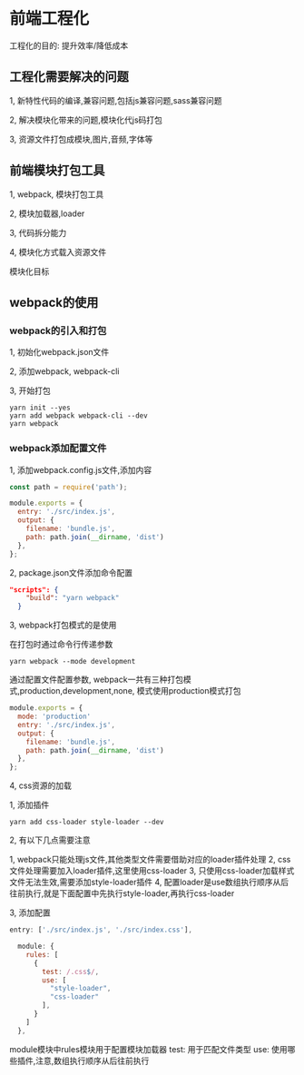 # 前端工程化

工程化的目的: 提升效率/降低成本


## 工程化需要解决的问题

1, 新特性代码的编译,兼容问题,包括js兼容问题,sass兼容问题

2, 解决模块化带来的问题,模块化代js码打包

3, 资源文件打包成模块,图片,音频,字体等


## 前端模块打包工具

1, webpack, 模块打包工具

2, 模块加载器,loader

3, 代码拆分能力

4, 模块化方式载入资源文件

模块化目标



## webpack的使用

### webpack的引入和打包
1, 初始化webpack.json文件

2, 添加webpack, webpack-cli

3, 开始打包

```
yarn init --yes
yarn add webpack webpack-cli --dev
yarn webpack
```

### webpack添加配置文件

1, 添加webpack.config.js文件,添加内容

```js
const path = require('path');

module.exports = {
  entry: './src/index.js',
  output: {
    filename: 'bundle.js',
    path: path.join(__dirname, 'dist')
  },
};
```

2, package.json文件添加命令配置

```json
"scripts": {
    "build": "yarn webpack"
  }
```

3, webpack打包模式的是使用

在打包时通过命令行传递参数

```linux
yarn webpack --mode development
```

通过配置文件配置参数, webpack一共有三种打包模式,production,development,none,
模式使用production模式打包

```js
module.exports = {
  mode: 'production'
  entry: './src/index.js',
  output: {
    filename: 'bundle.js',
    path: path.join(__dirname, 'dist')
  },
};
```

4, css资源的加载

1, 添加插件

```
yarn add css-loader style-loader --dev
```

2, 有以下几点需要注意

1, webpack只能处理js文件,其他类型文件需要借助对应的loader插件处理
2, css文件处理需要加入loader插件,这里使用css-loader
3, 只使用css-loader加载样式文件无法生效,需要添加style-loader插件
4, 配置loader是use数组执行顺序从后往前执行,就是下面配置中先执行style-loader,再执行css-loader

3, 添加配置
```js
entry: ['./src/index.js', './src/index.css'],
```
```js
  module: {
    rules: [
      {
        test: /.css$/,
        use: [
          "style-loader",
          "css-loader"
        ],
      }
    ]
  },
```

module模块中rules模块用于配置模块加载器
test: 用于匹配文件类型
use: 使用哪些插件,注意,数组执行顺序从后往前执行
